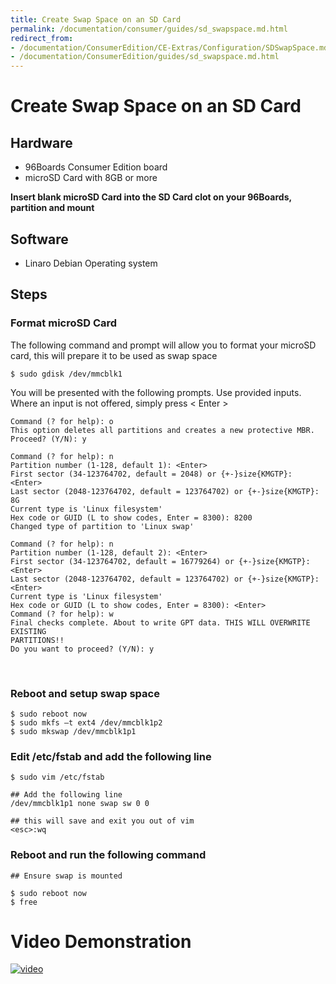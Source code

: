 ```yaml
---
title: Create Swap Space on an SD Card
permalink: /documentation/consumer/guides/sd_swapspace.md.html
redirect_from:
- /documentation/ConsumerEdition/CE-Extras/Configuration/SDSwapSpace.md.html/
- /documentation/ConsumerEdition/guides/sd_swapspace.md.html
---
```

# Create Swap Space on an SD Card

## Hardware

- 96Boards Consumer Edition board
- microSD Card with 8GB or more

**Insert blank microSD Card into the SD Card clot on your 96Boards, partition and mount**

## Software

- Linaro Debian Operating system

## Steps

### Format microSD Card

The following command and prompt will allow you to format your microSD card, this will prepare it to be used as swap space

```shell
$ sudo gdisk /dev/mmcblk1
```

You will be presented with the following prompts. Use provided inputs. Where an input is not offered, simply press < Enter >

```shell
Command (? for help): o
This option deletes all partitions and creates a new protective MBR.
Proceed? (Y/N): y

Command (? for help): n
Partition number (1-128, default 1): <Enter>
First sector (34-123764702, default = 2048) or {+-}size{KMGTP}: <Enter>
Last sector (2048-123764702, default = 123764702) or {+-}size{KMGTP}: 8G
Current type is 'Linux filesystem'
Hex code or GUID (L to show codes, Enter = 8300): 8200
Changed type of partition to 'Linux swap'

Command (? for help): n
Partition number (1-128, default 2): <Enter>
First sector (34-123764702, default = 16779264) or {+-}size{KMGTP}: <Enter>
Last sector (2048-123764702, default = 123764702) or {+-}size{KMGTP}: <Enter>
Current type is 'Linux filesystem'
Hex code or GUID (L to show codes, Enter = 8300): <Enter>
Command (? for help): w
Final checks complete. About to write GPT data. THIS WILL OVERWRITE EXISTING
PARTITIONS!!
Do you want to proceed? (Y/N): y
```
               

### Reboot and setup swap space

```shell
$ sudo reboot now
$ sudo mkfs –t ext4 /dev/mmcblk1p2
$ sudo mkswap /dev/mmcblk1p1
```

### Edit /etc/fstab and add the following line

```shell
$ sudo vim /etc/fstab

## Add the following line
/dev/mmcblk1p1 none swap sw 0 0

## this will save and exit you out of vim
<esc>:wq
```

### Reboot and run the following command

```shell
## Ensure swap is mounted

$ sudo reboot now
$ free
```
# Video Demonstration

[![video](https://img.youtube.com/vi/lg2PT2O-JAM/0.jpg)](http://www.youtube.com/watch?v=lg2PT2O-JAM)
